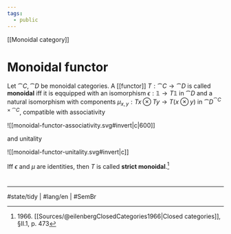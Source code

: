 ```yaml
---
tags:
  - public
---
```

[[Monoidal category]]
# Monoidal functor

Let $\cat C, \cat D$ be monoidal categories.
A [[functor]] $T : \cat C \to \cat D$ is called **monoidal** iff it is eqquipped with an isomorphism $\epsilon : \mathbb{1} \to T\mathbb{1}$ in $\cat D$
and a natural isomorphism with components $\mu_{x,y} : Tx \otimes Ty \to T(x \otimes y)$ in $\cat D^{\cat C \times \cat C}$,
compatible with associativity

![[monoidal-functor-associativity.svg#invert|c|600]]

and unitality

![[monoidal-functor-unitality.svg#invert|c]]

Iff $\epsilon$ and $\mu$ are identities, then $T$ is called **strict monoidal**.[^1966]

  [^1966]: 1966\. [[Sources/@eilenbergClosedCategories1966|Closed categories]], §II.1, p. 473

#
---
#state/tidy | #lang/en | #SemBr
